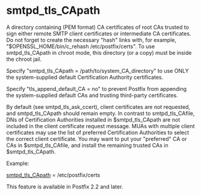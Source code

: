 # smtpd_tls_CApath 

 A directory containing (PEM format) CA certificates of root CAs
trusted to sign either remote SMTP client certificates or intermediate CA
certificates. Do not forget to create the necessary "hash" links with,
for example, "$OPENSSL_HOME/bin/c_rehash /etc/postfix/certs". To use
smtpd_tls_CApath in chroot mode, this directory (or a copy) must be
inside the chroot jail. 

 Specify "smtpd_tls_CApath = /path/to/system_CA_directory" to
use ONLY the system-supplied default Certification Authority certificates.


 Specify "tls_append_default_CA = no" to prevent Postfix from
appending the system-supplied default CAs and trusting third-party
certificates. 

 By default (see smtpd_tls_ask_ccert), client certificates are
not requested, and smtpd_tls_CApath should remain empty. In contrast
to smtpd_tls_CAfile, DNs of Certification Authorities installed
in $smtpd_tls_CApath are not included in the client certificate
request message. MUAs with multiple client certificates may use the
list of preferred Certification Authorities to select the correct
client certificate.  You may want to put your "preferred" CA or
CAs in $smtpd_tls_CAfile, and install the remaining trusted CAs in
$smtpd_tls_CApath. 

 Example: 


<a href="postconf.5.html#smtpd_tls_CApath">smtpd_tls_CApath</a> = /etc/postfix/certs


 This feature is available in Postfix 2.2 and later.  


